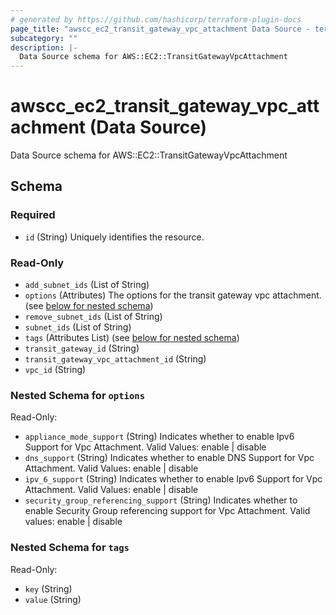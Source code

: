 ```yaml
---
# generated by https://github.com/hashicorp/terraform-plugin-docs
page_title: "awscc_ec2_transit_gateway_vpc_attachment Data Source - terraform-provider-awscc"
subcategory: ""
description: |-
  Data Source schema for AWS::EC2::TransitGatewayVpcAttachment
---
```


# awscc_ec2_transit_gateway_vpc_attachment (Data Source)

Data Source schema for AWS::EC2::TransitGatewayVpcAttachment



<!-- schema generated by tfplugindocs -->
## Schema

### Required

- `id` (String) Uniquely identifies the resource.

### Read-Only

- `add_subnet_ids` (List of String)
- `options` (Attributes) The options for the transit gateway vpc attachment. (see [below for nested schema](#nestedatt--options))
- `remove_subnet_ids` (List of String)
- `subnet_ids` (List of String)
- `tags` (Attributes List) (see [below for nested schema](#nestedatt--tags))
- `transit_gateway_id` (String)
- `transit_gateway_vpc_attachment_id` (String)
- `vpc_id` (String)

<a id="nestedatt--options"></a>
### Nested Schema for `options`

Read-Only:

- `appliance_mode_support` (String) Indicates whether to enable Ipv6 Support for Vpc Attachment. Valid Values: enable | disable
- `dns_support` (String) Indicates whether to enable DNS Support for Vpc Attachment. Valid Values: enable | disable
- `ipv_6_support` (String) Indicates whether to enable Ipv6 Support for Vpc Attachment. Valid Values: enable | disable
- `security_group_referencing_support` (String) Indicates whether to enable Security Group referencing support for Vpc Attachment. Valid values: enable | disable


<a id="nestedatt--tags"></a>
### Nested Schema for `tags`

Read-Only:

- `key` (String)
- `value` (String)
